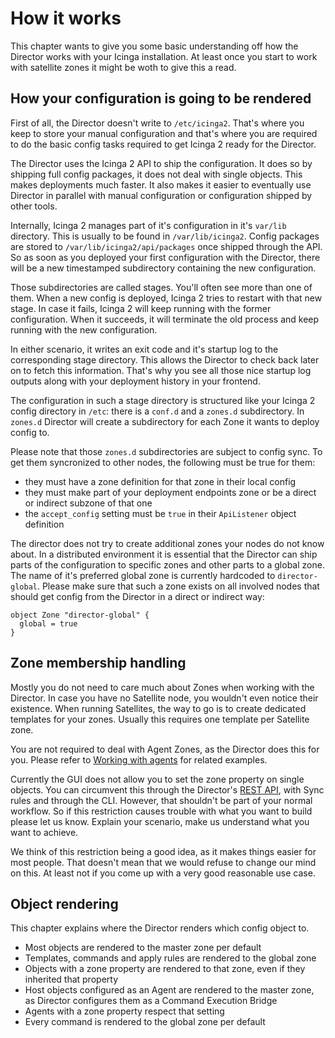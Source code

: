 How it works
============

This chapter wants to give you some basic understanding off how the
Director works with your Icinga installation. At least once you start
to work with satellite zones it might be woth to give this a read.


How your configuration is going to be rendered
----------------------------------------------

First of all, the Director doesn't write to `/etc/icinga2`. That's where
you keep to store your manual configuration and that's where you are
required to do the basic config tasks required to get Icinga 2 ready for
the Director.

The Director uses the Icinga 2 API to ship the configuration. It does
so by shipping full config packages, it does not deal with single
objects. This makes deployments much faster. It also makes it easier to
eventually use Director in parallel with manual configuration or
configuration shipped by other tools.

Internally, Icinga 2 manages part of it's configuration in it's `var/lib`
directory. This is usually to be found in `/var/lib/icinga2`. Config
packages are stored to `/var/lib/icinga2/api/packages` once shipped
through the API. So as soon as you deployed your first configuration
with the Director, there will be a new timestamped subdirectory
containing the new configuration.

Those subdirectories are called stages. You'll often see more than one
of them. When a new config is deployed, Icinga 2 tries to restart with
that new stage. In case it fails, Icinga 2 will keep running with the
former configuration. When it succeeds, it will terminate the old process
and keep running with the new configuration.

In either scenario, it writes an exit code and it's startup log to the
corresponding stage directory. This allows the Director to check back
later on to fetch this information. That's why you see all those nice
startup log outputs along with your deployment history in your frontend.

The configuration in such a stage directory is structured like your
Icinga 2 config directory in `/etc`: there is a `conf.d` and a `zones.d`
subdirectory. In `zones.d` Director will create a subdirectory for each
Zone it wants to deploy config to.

Please note that those `zones.d` subdirectories are subject to config
sync. To get them syncronized to other nodes, the following must be
true for them:

* they must have a zone definition for that zone in their local config
* they must make part of your deployment endpoints zone or be a direct
  or indirect subzone of that one
* the `accept_config` setting must be `true` in their `ApiListener`
  object definition

The director does not try to create additional zones your nodes do not
know about. In a distributed environment it is essential that the
Director can ship parts of the configuration to specific zones and
other parts to a global zone. The name of it's preferred global zone
is currently hardcoded to `director-global`. Please make sure that such
a zone exists on all involved nodes that should get config from the
Director in a direct or indirect way:

```icinga2
object Zone "director-global" {
  global = true
}
```

Zone membership handling
------------------------

Mostly you do not need to care much about Zones when working with the
Director. In case you have no Satellite node, you wouldn't even notice
their existence. When running Satellites, the way to go is to create
dedicated templates for your zones. Usually this requires one template
per Satellite zone.

You are not required to deal with Agent Zones, as the Director does
this for you. Please refer to [Working with agents](14-Working-with-agents.md)
for related examples.

Currently the GUI does not allow you to set the zone property on single
objects. You can circumvent this through the Director's [REST API](70-REST-API.md),
with Sync rules and through the CLI. However, that shouldn't be part
of your normal workflow. So if this restriction causes trouble with what
you want to build please let us know. Explain your scenario, make us
understand what you want to achieve.

We think of this restriction being a good idea, as it makes things
easier for most people. That doesn't mean that we would refuse to change
our mind on this. At least not if you come up with a very good
reasonable use case.


Object rendering
----------------

This chapter explains where the Director renders which config object to.

* Most objects are rendered to the master zone per default
* Templates, commands and apply rules are rendered to the global zone
* Objects with a zone property are rendered to that zone, even if they
  inherited that property
* Host objects configured as an Agent are rendered to the master zone,
  as Director configures them as a Command Execution Bridge
* Agents with a zone property respect that setting
* Every command is rendered to the global zone per default

